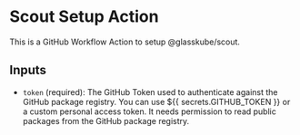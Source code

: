 # Scout Setup Action

This is a GitHub Workflow Action to setup @glasskube/scout.

## Inputs

- `token` (required): The GitHub Token used to authenticate against the GitHub package registry.
  You can use ${{ secrets.GITHUB_TOKEN }} or a custom personal access token.
  It needs permission to read public packages from the GitHub package registry.
